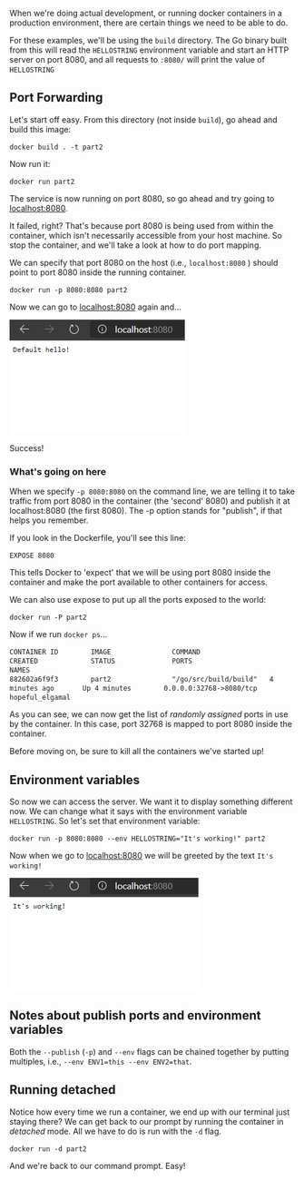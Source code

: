 When we're doing actual development, or running docker containers in a production environment, there are certain things
we need to be able to do.

For these examples, we'll be using the `build` directory.  The Go binary built from this will read the `HELLOSTRING`
environment variable and start an HTTP server on port 8080, and all requests to `:8080/` will print the value of 
`HELLOSTRING`

## Port Forwarding
Let's start off easy.  From this directory (not inside `build`), go ahead and build this image:
```
docker build . -t part2
```

Now run it:
```
docker run part2
```

The service is now running on port 8080, so go ahead and try going to [localhost:8080](http://localhost:8080).

It failed, right?  That's because port 8080 is being used from within the container, which isn't necessarily accessible
from your host machine.  So stop the container, and we'll take a look at how to do port mapping.

We can specify that port 8080 on the host (i.e., `localhost:8080` ) should point to port 8080 inside the running
container.  

```
docker run -p 8080:8080 part2
```

Now we can go to [localhost:8080](http://localhost:8080) again and...

![successful load](images/success.png)

Success!

### What's going on here
When we specify `-p 8080:8080` on the command line, we are telling it to take traffic from port 8080 in the container
(the 'second' 8080) and publish it at localhost:8080 (the first 8080).  The -p option stands for "publish", if that
helps you remember.

If you look in the Dockerfile, you'll see this line:
```
EXPOSE 8080
```

This tells Docker to 'expect' that we will be using port 8080 inside the container and make the port available to other
containers for access.

We can also use expose to put up all the ports exposed to the world:
```
docker run -P part2
```

Now if we run `docker ps`...
```
CONTAINER ID        IMAGE               COMMAND                 CREATED             STATUS              PORTS                     NAMES
882602a6f9f3        part2               "/go/src/build/build"   4 minutes ago       Up 4 minutes        0.0.0.0:32768->8080/tcp   hopeful_elgamal
```

As you can see, we can now get the list of *randomly assigned* ports in use by the container.  In this case, port 32768
is mapped to port 8080 inside the container.

Before moving on, be sure to kill all the containers we've started up!

## Environment variables
So now we can access the server.  We want it to display something different now.  We can change what it says with the
environment variable `HELLOSTRING`.  So let's set that environment variable:

```
docker run -p 8080:8080 --env HELLOSTRING="It's working!" part2
```

Now when we go to [localhost:8080](http://localhost:8080) we will be greeted by the text `It's working!`

![working](images/working.png)

## Notes about publish ports and environment variables
Both the `--publish` (`-p`) and `--env` flags can be chained together by putting multiples, i.e., 
`--env ENV1=this --env ENV2=that`.

## Running detached
Notice how every time we run a container, we end up with our terminal just staying there?  We can get back to our
prompt by running the container in *detached* mode.  All we have to do is run with the `-d` flag.

```
docker run -d part2
```

And we're back to our command prompt.  Easy!